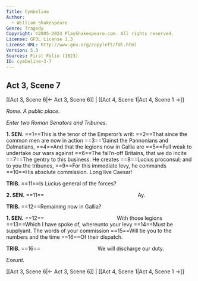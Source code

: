 ```yaml
---
Title: Cymbeline
Author: 
  - William Shakespeare
Genre: Tragedy
Copyright: ©2005-2024 PlayShakespeare.com. All rights reserved.
License: GFDL License 1.3
License URL: http://www.gnu.org/copyleft/fdl.html
Version: 5.3
Sources: First Folio (1623)
ID: cymbeline-3-7
---
```


## Act 3, Scene 7
[[Act 3, Scene 6|← Act 3, Scene 6]] | [[Act 4, Scene 1|Act 4, Scene 1 →]]

*Rome. A public place.*

*Enter two Roman Senators and Tribunes.*

**1. SEN.**
==1==This is the tenor of the Emperor’s writ:
==2==That since the common men are now in action
==3==’Gainst the Pannonians and Dalmatians,
==4==And that the legions now in Gallia are
==5==Full weak to undertake our wars against
==6==The fall’n-off Britains, that we do incite
==7==The gentry to this business. He creates
==8==Lucius proconsul; and to you the tribunes,
==9==For this immediate levy, he commands
==10==His absolute commission. Long live Caesar!

**TRIB.**
==11==Is Lucius general of the forces?

**2. SEN.**
==11==                  Ay.

**TRIB.**
==12==Remaining now in Gallia?

**1. SEN.**
==12==              With those legions
==13==Which I have spoke of, whereunto your levy
==14==Must be supplyant. The words of your commission
==15==Will tie you to the numbers and the time
==16==Of their dispatch.

**TRIB.**
==16==           We will discharge our duty.

*Exeunt.*

[[Act 3, Scene 6|← Act 3, Scene 6]] | [[Act 4, Scene 1|Act 4, Scene 1 →]]